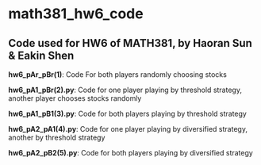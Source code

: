 # math381_hw6_code
## Code used for HW6 of MATH381, by Haoran Sun & Eakin Shen
**hw6_pAr_pBr(1)**: Code For both players randomly choosing stocks

**hw6_pA1_pBr(2).py**: Code for one player playing by threshold strategy, another player chooses stocks randomly

**hw6_pA1_pB1(3).py**: Code for both players playing by threshold strategy

**hw6_pA2_pA1(4).py**: Code for one player playing by diversified strategy, another by threshold strategy

**hw6_pA2_pB2(5).py**: Code for both players playing by diversified strategy
